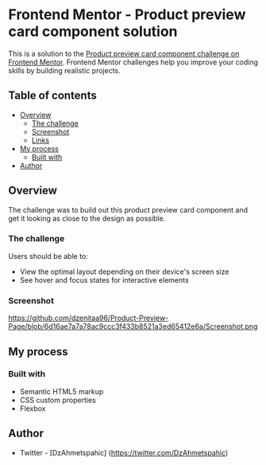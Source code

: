 # Frontend Mentor - Product preview card component solution

This is a solution to the [Product preview card component challenge on Frontend Mentor](https://www.frontendmentor.io/challenges/product-preview-card-component-GO7UmttRfa). Frontend Mentor challenges help you improve your coding skills by building realistic projects. 

## Table of contents

- [Overview](#overview)
  - [The challenge](#the-challenge)
  - [Screenshot](#screenshot)
  - [Links](#links)
- [My process](#my-process)
  - [Built with](#built-with)
- [Author](#author)


## Overview
  The challenge was to build out this product preview card component and get it looking as close to the design as possible.

### The challenge

Users should be able to:

- View the optimal layout depending on their device's screen size
- See hover and focus states for interactive elements

### Screenshot

https://github.com/dzenitaa96/Product-Preview-Page/blob/6d16ae7a7a78ac9ccc3f433b8521a3ed65412e6a/Screenshot.png

## My process

### Built with

- Semantic HTML5 markup
- CSS custom properties
- Flexbox

## Author

- Twitter - [DzAhmetspahic] (https://twitter.com/DzAhmetspahic)
